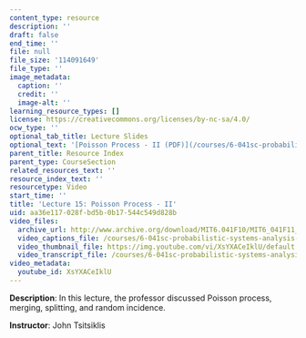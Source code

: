 ```yaml
---
content_type: resource
description: ''
draft: false
end_time: ''
file: null
file_size: '114091649'
file_type: ''
image_metadata:
  caption: ''
  credit: ''
  image-alt: ''
learning_resource_types: []
license: https://creativecommons.org/licenses/by-nc-sa/4.0/
ocw_type: ''
optional_tab_title: Lecture Slides
optional_text: '[Poisson Process - II (PDF)](/courses/6-041sc-probabilistic-systems-analysis-and-applied-probability-fall-2013/resources/mit6_041scf13_l15)'
parent_title: Resource Index
parent_type: CourseSection
related_resources_text: ''
resource_index_text: ''
resourcetype: Video
start_time: ''
title: 'Lecture 15: Poisson Process - II'
uid: aa36e117-028f-bd5b-0b17-544c549d828b
video_files:
  archive_url: http://www.archive.org/download/MIT6.041F10/MIT6_041F11_lec15_300k.mp4
  video_captions_file: /courses/6-041sc-probabilistic-systems-analysis-and-applied-probability-fall-2013/XsYXACeIklU_captions.webvtt
  video_thumbnail_file: https://img.youtube.com/vi/XsYXACeIklU/default.jpg
  video_transcript_file: /courses/6-041sc-probabilistic-systems-analysis-and-applied-probability-fall-2013/XsYXACeIklU_transcript.pdf
video_metadata:
  youtube_id: XsYXACeIklU
---
```

**Description**: In this lecture, the professor discussed Poisson process, merging, splitting, and random incidence.

**Instructor**: John Tsitsiklis